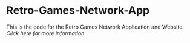 # Retro-Games-Network-App
This is the code for the Retro Games Network Application and Website.
<i>Click here for more information</i>
